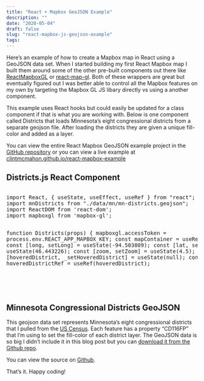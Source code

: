 ```yaml
---
title: "React + Mapbox GeoJSON Example"
description: ""
date: "2020-05-04"
draft: false
slug: "react-mapbox-js-geojson-example"
tags:
---
```


<!--kg-card-begin: html--><p>Here&#8217;s an example of how to create a Mapbox map in React using a GeoJSON data set. When I started building my first React Mapbox map I built them around some of the other pre-built components out there like <a title="ReactMapboxGL" href="https://github.com/alex3165/react-mapbox-gl/blob/master/docs/API.md">ReactMapboxGL</a> or <a title="react-map-gl" href="https://github.com/visgl/react-map-gl">react-map-gl</a>. Both of these wrappers are great but eventually figured out I was better able to control all the Mapbox features on my own by targeting the Mapbox GL JS libary directly vs using a another component.</p>
<p>This example uses React hooks but could easily be updated for a class component if that is what you are working with. Below is one component called Districts that loads Minnesota&#8217;s eight congressional districts from a separate geojson file. After loading the districts they are given a unique fill-color and added as a layer.</p>
<p>You can view the entire React Mapbox GeoJSON example project in the <a href="https://github.com/clintmcmahon/react-mapbox-example" target="_blank" rel="noopener noreferrer">GitHub repository</a> or you can view a live example at <a href="https://clintmcmahon.github.io/react-mapbox-example/" rel="noopener noreferrer">clintmcmahon.github.io/react-mapbox-example</a></p>

<h2>Districts.js React Component</h2>

<div class="wp-block-simple-code-block-ace" style="height: 250px; position: relative; margin-bottom: 50px;">
<pre class="wp-block-simple-code-block-ace" style="position: absolute; top: 0; right: 0; bottom: 0; left: 0;" data-mode="javascript" data-theme="monokai" data-fontsize="14" data-lines="Infinity" data-showlines="true" data-copy="false">import React, { useState, useEffect, useRef } from "react";
import mnDistricts from "./data/mn/mn-districts.geojson";
import ReactDOM from 'react-dom';
import mapboxgl from 'mapbox-gl';

function Districts(props) {
mapboxgl.accessToken = process.env.REACT_APP_MAPBOX_KEY;
const mapContainer = useRef(null);
const [long, setLong] = useState(-94.503809);
const [lat, setLat] = useState(46.443226);
const [zoom, setZoom] = useState(4.5);
const [hoveredDistrict, _setHoveredDistrict] = useState(null);
const hoveredDistrictRef = useRef(hoveredDistrict);

    const setHoveredDistrict = data =&gt; {
        hoveredDistrictRef.current = data;
        _setHoveredDistrict(data);
    };

    useEffect(() =&gt; {

        let map = new mapboxgl.Map({
            container: mapContainer.current,
            style: "mapbox://styles/mapbox/light-v10",
            center: [long, lat],
            zoom: zoom
        });


            // Add zoom and rotation controls to the map.
            map.addControl(new mapboxgl.NavigationControl());
        map.once("load", function () {

            map.addSource('district-source', {
                'type': 'geojson',
                'data': mnDistricts
            });

            map.addLayer({
                'id': 'district-layer',
                'type': 'fill',
                'source': 'district-source',
                'layout': {},
                'paint': {
                    'fill-color': [
                        'match',
                        ['get', 'CD116FP'],
                        '01',
                        '#5AA5D7',
                        '02',
                        '#02735E',
                        '03',
                        '#00E0EF',
                        '04',
                        '#84D0D9',
                        '05',
                        '#202359',
                        '06',
                        '#CE7529',
                        '07',
                        '#00AE6C',
                        '08',
                        '#0056A3',
                        /* other */ '#ffffff'
                    ],
                    'fill-opacity': [
                        'case',
                        ['boolean', ['feature-state', 'hover'], false],
                        .8,
                        0.5
                    ]
                }
            });

            map.on('mousemove', 'district-layer', function (e) {
                if (e.features.length &gt; 0) {
                    if (hoveredDistrictRef.current &amp;&amp; hoveredDistrictRef.current &gt; -1) {

                        map.setFeatureState(
                            { source: 'district-source', id: hoveredDistrictRef.current },
                            { hover: false }
                        );
                    }

                    let _hoveredDistrict = e.features[0].id;

                    map.setFeatureState(
                        { source: 'district-source', id: _hoveredDistrict },
                        { hover: true }
                    );

                    setHoveredDistrict(_hoveredDistrict);
                }

            });

            // When the mouse leaves the state-fill layer, update the feature state of the
            // previously hovered feature.
            map.on('mouseleave', 'district-layer', function () {
                if (hoveredDistrictRef.current) {
                    map.setFeatureState(
                        { source: 'district-source', id: hoveredDistrictRef.current },
                        { hover: false }
                    );
                }
                setHoveredDistrict(null);
            });

        });

    }, []);

    return (
        &lt;div className="district-map-wrapper"&gt;
            &lt;div id="districtDetailMap" className="map"&gt;
                &lt;div style={{ height: "100%" }} ref={mapContainer}&gt;

                &lt;/div&gt;
            &lt;/div&gt;
        &lt;/div&gt;
    );

}

export default Districts;</pre>

</div>

<h2>Minnesota Congressional Districts GeoJSON</h2>

<p>This geojson data set represents Minnesota&#8217;s eight congressional districts that I pulled from the <a href="https://www.census.gov/geographies/mapping-files/time-series/geo/tiger-line-file.html" target="_blank" rel="noreferrer noopener">US Census</a>. Each feature has a property &#8220;CD116FP&#8221; that I&#8217;m using to set the fill-color of each district layer. The GeoJSON data is so big I didn&#8217;t include it in this blog post but you can <a href="https://github.com/clintmcmahon/react-mapbox-example/blob/master/src/data/mn/mn-districts.geojson">download it from the Github repo</a>.</p>

<p>You can view the source on <a href="https://github.com/clintmcmahon/react-mapbox-example">Github</a>.</p>

<p>That&#8217;s it. Happy coding!</p>
<!--kg-card-end: html-->
